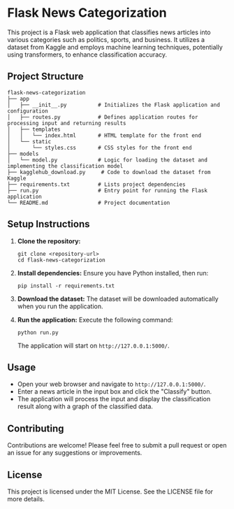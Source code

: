 # Flask News Categorization

This project is a Flask web application that classifies news articles into various categories such as politics, sports, and business. It utilizes a dataset from Kaggle and employs machine learning techniques, potentially using transformers, to enhance classification accuracy.

## Project Structure

```
flask-news-categorization
├── app
│   ├── __init__.py          # Initializes the Flask application and configuration
│   ├── routes.py            # Defines application routes for processing input and returning results
│   ├── templates
│   │   └── index.html       # HTML template for the front end
│   └── static
│       └── styles.css       # CSS styles for the front end
├── models
│   └── model.py             # Logic for loading the dataset and implementing the classification model
├── kagglehub_download.py     # Code to download the dataset from Kaggle
├── requirements.txt         # Lists project dependencies
├── run.py                   # Entry point for running the Flask application
└── README.md                # Project documentation
```

## Setup Instructions

1. **Clone the repository:**
   ```
   git clone <repository-url>
   cd flask-news-categorization
   ```

2. **Install dependencies:**
   Ensure you have Python installed, then run:
   ```
   pip install -r requirements.txt
   ```

3. **Download the dataset:**
   The dataset will be downloaded automatically when you run the application.

4. **Run the application:**
   Execute the following command:
   ```
   python run.py
   ```
   The application will start on `http://127.0.0.1:5000/`.

## Usage

- Open your web browser and navigate to `http://127.0.0.1:5000/`.
- Enter a news article in the input box and click the "Classify" button.
- The application will process the input and display the classification result along with a graph of the classified data.

## Contributing

Contributions are welcome! Please feel free to submit a pull request or open an issue for any suggestions or improvements.

## License

This project is licensed under the MIT License. See the LICENSE file for more details.